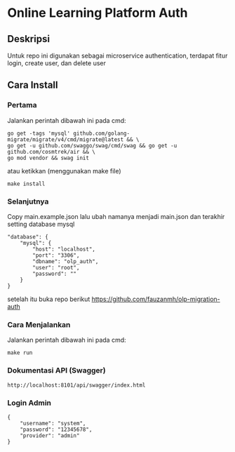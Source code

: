 # Online Learning Platform Auth
## Deskripsi
Untuk repo ini digunakan sebagai microservice authentication, terdapat fitur login, create user, dan delete user

## Cara Install
### Pertama 
Jalankan perintah dibawah ini pada cmd:

	go get -tags 'mysql' github.com/golang-migrate/migrate/v4/cmd/migrate@latest && \
	go get -u github.com/swaggo/swag/cmd/swag && go get -u github.com/cosmtrek/air && \
	go mod vendor && swag init
atau ketikkan (menggunakan make file)

    make install

### Selanjutnya
Copy main.example.json lalu ubah namanya menjadi
main.json dan terakhir setting database mysql

    "database": {
        "mysql": {
            "host": "localhost",
            "port": "3306",
            "dbname": "olp_auth",
            "user": "root",
            "password": ""
        }
    }

setelah itu buka repo berikut
https://github.com/fauzanmh/olp-migration-auth



### Cara Menjalankan
Jalankan perintah dibawah ini pada cmd:

    make run


### Dokumentasi API (Swagger)

    http://localhost:8101/api/swagger/index.html

### Login Admin

    {
        "username": "system",
        "password": "12345678",
        "provider": "admin"
    }